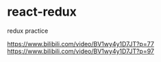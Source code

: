 # react-redux
redux practice

https://www.bilibili.com/video/BV1wy4y1D7JT?p=77
https://www.bilibili.com/video/BV1wy4y1D7JT?p=97
